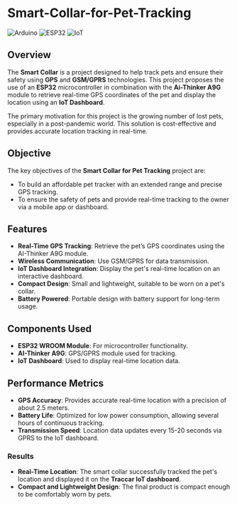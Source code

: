# Smart-Collar-for-Pet-Tracking

![Arduino](https://img.shields.io/badge/Arduino-IDE-orange)
![ESP32](https://img.shields.io/badge/ESP32-Microcontroller-green)
![IoT](https://img.shields.io/badge/IoT-Dashboard-brightgreen)

## Overview

The **Smart Collar** is a project designed to help track pets and ensure their safety using **GPS** and **GSM/GPRS** technologies. This project proposes the use of an **ESP32** microcontroller in combination with the **Ai-Thinker A9G** module to retrieve real-time GPS coordinates of the pet and display the location using an **IoT Dashboard**.

The primary motivation for this project is the growing number of lost pets, especially in a post-pandemic world. This solution is cost-effective and provides accurate location tracking in real-time.

## Objective

The key objectives of the **Smart Collar for Pet Tracking** project are:
- To build an affordable pet tracker with an extended range and precise GPS tracking.
- To ensure the safety of pets and provide real-time tracking to the owner via a mobile app or dashboard.

## Features

- **Real-Time GPS Tracking**: Retrieve the pet’s GPS coordinates using the AI-Thinker A9G module.
- **Wireless Communication**: Use GSM/GPRS for data transmission.
- **IoT Dashboard Integration**: Display the pet's real-time location on an interactive dashboard.
- **Compact Design**: Small and lightweight, suitable to be worn on a pet's collar.
- **Battery Powered**: Portable design with battery support for long-term usage.

## Components Used

- **ESP32 WROOM Module**: For microcontroller functionality.
- **AI-Thinker A9G**: GPS/GPRS module used for tracking.
- **IoT Dashboard**: Used to display real-time location data.

## Performance Metrics

- **GPS Accuracy**: Provides accurate real-time location with a precision of about 2.5 meters.
- **Battery Life**: Optimized for low power consumption, allowing several hours of continuous tracking.
- **Transmission Speed**: Location data updates every 15-20 seconds via GPRS to the IoT dashboard.

### Results

- **Real-Time Location**: The smart collar successfully tracked the pet's location and displayed it on the **Traccar IoT dashboard**.
- **Compact and Lightweight Design**: The final product is compact enough to be comfortably worn by pets.
